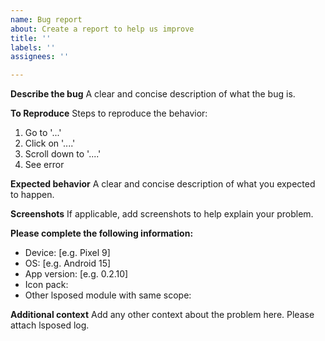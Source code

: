 ```yaml
---
name: Bug report
about: Create a report to help us improve
title: ''
labels: ''
assignees: ''

---
```


**Describe the bug**
A clear and concise description of what the bug is.

**To Reproduce**
Steps to reproduce the behavior:
1. Go to '...'
2. Click on '....'
3. Scroll down to '....'
4. See error

**Expected behavior**
A clear and concise description of what you expected to happen.

**Screenshots**
If applicable, add screenshots to help explain your problem.

**Please complete the following information:**
- Device: [e.g. Pixel 9]
- OS: [e.g. Android 15]
- App version: [e.g. 0.2.10]
- Icon pack:
- Other lsposed module with same scope:

**Additional context**
Add any other context about the problem here.
Please attach lsposed log.
